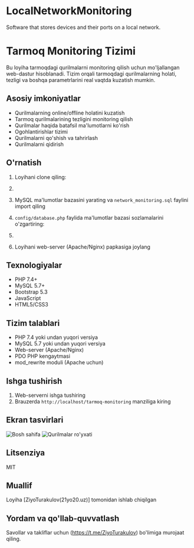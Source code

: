 # LocalNetworkMonitoring
Software that stores devices and their ports on a local network.

# Tarmoq Monitoring Tizimi

Bu loyiha tarmoqdagi qurilmalarni monitoring qilish uchun mo'ljallangan web-dastur hisoblanadi. Tizim orqali tarmoqdagi qurilmalarning holati, tezligi va boshqa parametrlarini real vaqtda kuzatish mumkin.

## Asosiy imkoniyatlar

- Qurilmalarning online/offline holatini kuzatish
- Tarmoq qurilmalarining tezligini monitoring qilish
- Qurilmalar haqida batafsil ma'lumotlarni ko'rish
- Ogohlantirishlar tizimi
- Qurilmalarni qo'shish va tahrirlash
- Qurilmalarni qidirish

## O'rnatish

1. Loyihani clone qiling:

2. 
2. MySQL ma'lumotlar bazasini yarating va `network_monitoring.sql` faylini import qiling

3. `config/database.php` faylida ma'lumotlar bazasi sozlamalarini o'zgartiring:

4. 
4. Loyihani web-server (Apache/Nginx) papkasiga joylang

## Texnologiyalar

- PHP 7.4+
- MySQL 5.7+
- Bootstrap 5.3
- JavaScript
- HTML5/CSS3

## Tizim talablari

- PHP 7.4 yoki undan yuqori versiya
- MySQL 5.7 yoki undan yuqori versiya
- Web-server (Apache/Nginx)
- PDO PHP kengaytmasi
- mod_rewrite moduli (Apache uchun)

## Ishga tushirish

1. Web-serverni ishga tushiring
2. Brauzerda `http://localhost/tarmoq-monitoring` manziliga kiring


## Ekran tasvirlari

![Bosh sahifa](screenshots/dashboard.png)
![Qurilmalar ro'yxati](screenshots/devices-list.png)

## Litsenziya

MIT

## Muallif

Loyiha [ZiyoTurakulov(21yo20.uz)] tomonidan ishlab chiqilgan

## Yordam va qo'llab-quvvatlash

Savollar va takliflar uchun (https://t.me/ZiyoTurakulov) bo'limiga murojaat qiling.
